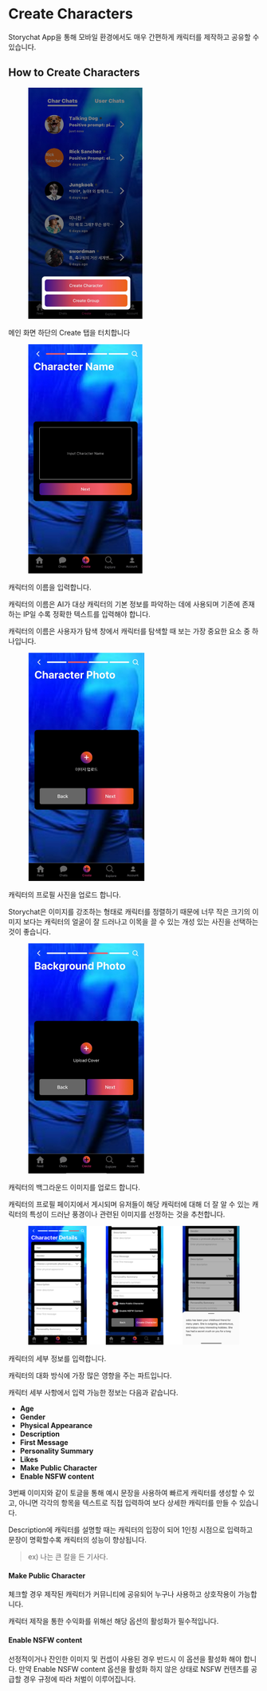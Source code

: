 # Create Characters

Storychat App을 통해 모바일 환경에서도 매우 간편하게 캐릭터를 제작하고 공유할 수 있습니다.

## How to Create Characters

<div align="left">

<figure><img src="../.gitbook/assets/image (3).png" alt="" width="229"><figcaption></figcaption></figure>

</div>

메인  화면 하단의 Create 탭을 터치합니다





<div align="left">

<figure><img src="../.gitbook/assets/image (2).png" alt="" width="229"><figcaption></figcaption></figure>

</div>

캐릭터의 이름을 입력합니다.&#x20;

캐릭터의 이름은 AI가 대상 캐릭터의 기본 정보를 파악하는 데에 사용되며 기존에 존재하는 IP일 수록 정확한 텍스트를 입력해야 합니다.

캐릭터의 이름은 사용자가 탐색 창에서 캐릭터를 탐색할 때 보는 가장 중요한 요소 중 하나입니다.





<div align="left">

<figure><img src="../.gitbook/assets/image (4).png" alt="" width="233"><figcaption></figcaption></figure>

</div>

캐릭터의 프로필 사진을 업로드 합니다.&#x20;

Storychat은 이미지를 강조하는 형태로 캐릭터를 정렬하기 때문에 너무 작은 크기의 이미지 보다는 캐릭터의 얼굴이 잘 드러나고 이목을 끌 수 있는 개성 있는 사진을 선택하는 것이 좋습니다.





<div align="left">

<figure><img src="../.gitbook/assets/image (5).png" alt="" width="233"><figcaption></figcaption></figure>

</div>

캐릭터의 백그라운드 이미지를 업로드 합니다.&#x20;

캐릭터의 프로필 페이지에서 게시되며 유저들이 해당 캐릭터에 대해 더 잘 알 수 있는 캐릭터의 특성이 드러난 풍경이나 관련된 이미지를 선정하는 것을 추천합니다.



<figure><img src="../.gitbook/assets/image (9).png" alt=""><figcaption></figcaption></figure>

캐릭터의 세부 정보를 입력합니다.&#x20;

캐릭터의 대화 방식에 가장 많은 영향을 주는 파트입니다.

캐릭터 세부 사항에서 입력 가능한 정보는 다음과 같습니다.

* **Age**
* **Gender**
* **Physical Appearance**&#x20;
* **Description**
* **First Message**
* **Personality Summary**
* **Likes**
* **Make Public Character**
* **Enable NSFW content**



3번째 이미지와 같이 토글을 통해 예시 문장을 사용하여 빠르게 캐릭터를 생성할 수 있고, 아니면 각각의 항목을 텍스트로 직접 입력하여 보다 상세한 캐릭터를 만들 수 있습니다.

Description에 캐릭터를 설명할 때는 캐릭터의 입장이 되어 1인칭 시점으로 입력하고 문장이 명확할수록 캐릭터의 성능이 향상됩니다.

> ex) 나는 큰 칼을 든 기사다.



#### Make Public Character

체크할 경우 제작된 캐릭터가 커뮤니티에 공유되어 누구나 사용하고 상호작용이 가능합니다.

캐릭터 제작을 통한 수익화를 위해선 해당 옵션의 활성화가 필수적입니다.



#### Enable NSFW content

선정적이거나 잔인한 이미지 및 컨셉이 사용된 경우 반드시 이 옵션을 활성화 해야 합니다. 만약 Enable NSFW content 옵션을 활성화 하지 않은 상태로 NSFW 컨텐츠를 공급할 경우 규정에 따라 처벌이 이루어집니다.

